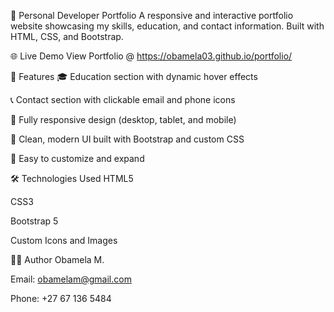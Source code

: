 💼 Personal Developer Portfolio
A responsive and interactive portfolio website showcasing my skills, education, and contact information. Built with HTML, CSS, and Bootstrap.

🌐 Live Demo
View Portfolio @ https://obamela03.github.io/portfolio/

📌 Features
🎓 Education section with dynamic hover effects

📞 Contact section with clickable email and phone icons

📱 Fully responsive design (desktop, tablet, and mobile)

🎨 Clean, modern UI built with Bootstrap and custom CSS

🧩 Easy to customize and expand



🛠️ Technologies Used
HTML5

CSS3

Bootstrap 5

Custom Icons and Images


🧑‍💻 Author
Obamela M.

Email: obamelam@gmail.com

Phone: +27 67 136 5484


